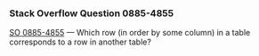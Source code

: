 ### Stack Overflow Question 0885-4855

[SO 0885-4855](http://stackoverflow.com/q/08854855) &mdash;
Which row (in order by some column) in a table corresponds to a row in another table?
